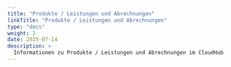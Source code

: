 ```yaml
---
title: "Produkte / Leistungen und Abrechnungen"
linkTitle: "Produkte / Leistungen und Abrechnungen"
type: "docs"
weight: 2
date: 2025-07-14
description: >
  Informationen zu Produkte / Leistungen und Abrechnungen im CloudHub
---
```

